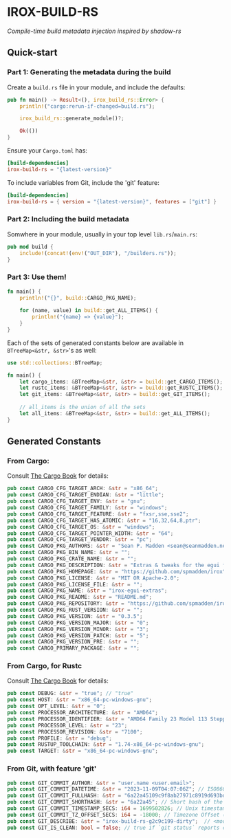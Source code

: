 IROX-BUILD-RS
==============

*Compile-time build metadata injection inspired by shadow-rs*

Quick-start
------------
### Part 1: Generating the metadata during the build
Create a `build.rs` file in your module, and include the defaults: 
```rust
pub fn main() -> Result<(), irox_build_rs::Error> {
    println!("cargo:rerun-if-changed=build.rs");

    irox_build_rs::generate_module()?;

    Ok(())
}
```
Ensure your `Cargo.toml` has:
```toml
[build-dependencies]
irox-build-rs = "{latest-version}"
```

To include variables from Git, include the 'git' feature:
```toml
[build-dependencies]
irox-build-rs = { version = "{latest-version}", features = ["git"] }
```
### Part 2: Including the build metadata
Somwhere in your module, usually in your top level `lib.rs`/`main.rs`:
```rust
pub mod build {
    include!(concat!(env!("OUT_DIR"), "/builders.rs"));
}
```

### Part 3: Use them!
```rust
fn main() {
    println!("{}", build::CARGO_PKG_NAME);
    
    for (name, value) in build::get_ALL_ITEMS() {
        println!("{name} => {value}");
    }
}
```
Each of the sets of generated constants below are available in `BTreeMap<&str, &str>`'s as well:

```rust
use std::collections::BTreeMap;

fn main() {
    let cargo_items: &BTreeMap<&str, &str> = build::get_CARGO_ITEMS();
    let rustc_items: &BTreeMap<&str, &str> = build::get_RUSTC_ITEMS();
    let git_items: &BTreeMap<&str, &str> = build::get_GIT_ITEMS();
    
    // all_items is the union of all the sets
    let all_items: &BTreeMap<&str, &str> = build::get_ALL_ITEMS();
}
```

Generated Constants
--------------------
### From Cargo:
Consult [The Cargo Book](https://doc.rust-lang.org/cargo/reference/environment-variables.html#environment-variables-cargo-sets-for-crates) for details:
```rust
pub const CARGO_CFG_TARGET_ARCH: &str = "x86_64";
pub const CARGO_CFG_TARGET_ENDIAN: &str = "little";
pub const CARGO_CFG_TARGET_ENV: &str = "gnu";
pub const CARGO_CFG_TARGET_FAMILY: &str = "windows";
pub const CARGO_CFG_TARGET_FEATURE: &str = "fxsr,sse,sse2";
pub const CARGO_CFG_TARGET_HAS_ATOMIC: &str = "16,32,64,8,ptr";
pub const CARGO_CFG_TARGET_OS: &str = "windows";
pub const CARGO_CFG_TARGET_POINTER_WIDTH: &str = "64";
pub const CARGO_CFG_TARGET_VENDOR: &str = "pc";
pub const CARGO_PKG_AUTHORS: &str = "Sean P. Madden <sean@seanmadden.net>";
pub const CARGO_PKG_BIN_NAME: &str = "";
pub const CARGO_PKG_CRATE_NAME: &str = "";
pub const CARGO_PKG_DESCRIPTION: &str = "Extras & tweaks for the egui framework";
pub const CARGO_PKG_HOMEPAGE: &str = "https://github.com/spmadden/irox";
pub const CARGO_PKG_LICENSE: &str = "MIT OR Apache-2.0";
pub const CARGO_PKG_LICENSE_FILE: &str = "";
pub const CARGO_PKG_NAME: &str = "irox-egui-extras";
pub const CARGO_PKG_README: &str = "README.md";
pub const CARGO_PKG_REPOSITORY: &str = "https://github.com/spmadden/irox";
pub const CARGO_PKG_RUST_VERSION: &str = "";
pub const CARGO_PKG_VERSION: &str = "0.3.5";
pub const CARGO_PKG_VERSION_MAJOR: &str = "0";
pub const CARGO_PKG_VERSION_MINOR: &str = "3";
pub const CARGO_PKG_VERSION_PATCH: &str = "5";
pub const CARGO_PKG_VERSION_PRE: &str = "";
pub const CARGO_PRIMARY_PACKAGE: &str = "";
```
### From Cargo, for Rustc
Consult [The Cargo Book](https://doc.rust-lang.org/cargo/reference/environment-variables.html#environment-variables-cargo-sets-for-build-scripts) for details:
```rust
pub const DEBUG: &str = "true"; // "true" 
pub const HOST: &str = "x86_64-pc-windows-gnu";
pub const OPT_LEVEL: &str = "0";
pub const PROCESSOR_ARCHITECTURE: &str = "AMD64";
pub const PROCESSOR_IDENTIFIER: &str = "AMD64 Family 23 Model 113 Stepping 0, AuthenticAMD";
pub const PROCESSOR_LEVEL: &str = "23";
pub const PROCESSOR_REVISION: &str = "7100";
pub const PROFILE: &str = "debug";
pub const RUSTUP_TOOLCHAIN: &str = "1.74-x86_64-pc-windows-gnu";
pub const TARGET: &str = "x86_64-pc-windows-gnu";
```
### From Git, with feature 'git'
```rust
pub const GIT_COMMIT_AUTHOR: &str = "user.name <user.email>";
pub const GIT_COMMIT_DATETIME: &str = "2023-11-09T04:07:06Z"; // ISO8601 UTC date-time from the commit timestamp
pub const GIT_COMMIT_FULLHASH: &str = "6a22a45109c9f8ab27971c8919d693bd995f0a16"; // Full hash of the current HEAD
pub const GIT_COMMIT_SHORTHASH: &str = "6a22a45"; // Short hash of the current HEAD
pub const GIT_COMMIT_TIMESTAMP_SECS: i64 = 1699502826; // Unix timestamp in UTC of the HEAD commit
pub const GIT_COMMIT_TZ_OFFSET_SECS: i64 = -18000; // Timezone Offset (seconds) from UTC of the HEAD commit
pub const GIT_DESCRIBE: &str = "irox-build-rs-g2c9c199-dirty";  // <module-name>-g<module-short-hash><-dirty>
pub const GIT_IS_CLEAN: bool = false; // true if `git status` reports clean 
```

